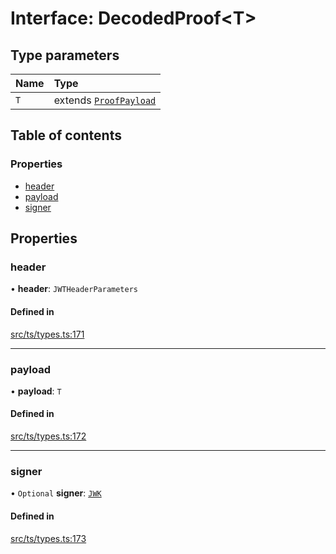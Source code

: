# Interface: DecodedProof<T\>

## Type parameters

| Name | Type |
| :------ | :------ |
| `T` | extends [`ProofPayload`](ProofPayload.md) |

## Table of contents

### Properties

- [header](DecodedProof.md#header)
- [payload](DecodedProof.md#payload)
- [signer](DecodedProof.md#signer)

## Properties

### header

• **header**: `JWTHeaderParameters`

#### Defined in

[src/ts/types.ts:171](https://gitlab.com/i3-market/code/wp3/t3.2/conflict-resolution/non-repudiation-library/-/blob/d2ad01f/src/ts/types.ts#L171)

___

### payload

• **payload**: `T`

#### Defined in

[src/ts/types.ts:172](https://gitlab.com/i3-market/code/wp3/t3.2/conflict-resolution/non-repudiation-library/-/blob/d2ad01f/src/ts/types.ts#L172)

___

### signer

• `Optional` **signer**: [`JWK`](JWK.md)

#### Defined in

[src/ts/types.ts:173](https://gitlab.com/i3-market/code/wp3/t3.2/conflict-resolution/non-repudiation-library/-/blob/d2ad01f/src/ts/types.ts#L173)
